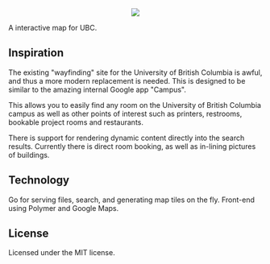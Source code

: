 <div style="text-align:center">
  <img src="https://rawgit.com/d4l3k/campus/master/static/logo.png">
</div>

A interactive map for UBC.

## Inspiration

The existing "wayfinding" site for the University of British Columbia is awful, and thus a more modern replacement is needed. This is designed to be similar to the amazing internal Google app "Campus".

This allows you to easily find any room on the University of British Columbia campus as well as other points of interest such as printers, restrooms, bookable project rooms and restaurants.

There is support for rendering dynamic content directly into the search results. Currently there is direct room booking, as well as in-lining pictures of buildings.

## Technology
Go for serving files, search, and generating map tiles on the fly.
Front-end using Polymer and Google Maps.

## License
Licensed under the MIT license.
